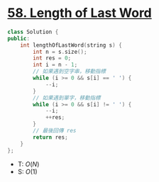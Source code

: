 # [58\. Length of Last Word](https://leetcode.com/problems/length-of-last-word/)


```cpp
class Solution {
public:
    int lengthOfLastWord(string s) {
        int n = s.size();
        int res = 0;
        int i = n - 1;
        // 如果遇到空字串，移動指標
        while (i >= 0 && s[i] == ' ') {
            --i;
        }
        // 如果遇到單字，移動指標
        while (i >= 0 && s[i] != ' ') {
            --i;
            ++res;
        }
        // 最後回傳 res
        return res;
    }
};
```
- T: $O(N)$
- S: $O(1)$

